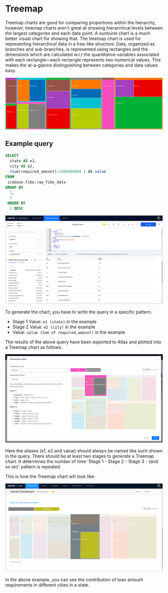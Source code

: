 # Treemap

Treemap charts are good for comparing proportions within the hierarchy, however, treemap charts aren't great at showing hierarchical levels between the largest categories and each data point. A sunburst chart is a much better visual chart for showing that. The treemap chart is used for representing hierarchical data in a tree-like structure. Data, organized as branches and sub-branches, is represented using rectangles and the dimensions which are calculated w.r.t the quantitative variables associated with each rectangle—each rectangle represents two numerical values. This makes the at-a-glance distinguishing between categories and data values easy.

![Image](./images/atlas-tree-map-table-vis1.png)

## Example query

```sql
SELECT
  state AS e1,
  city AS e2,
  (sum(required_amount)/1000000000 ) AS value
FROM
 icebase.fibo.raw_fibo_data 
GROUP BY
  1,
  2
 ORDER BY
  3 DESC
```
![Image](./images/atlas-tree-wb.png)

To generate the chart, you have to write the query in a specific pattern.

- Stage 1 Value: `e1 (state)` in the example
- Stage 2 Value: `e2 (city)` in the example
- Value: `value (Sum of required_amount)` in the example

The results of the above query have been exported to Atlas and plotted into a Treemap chart as follows.

![Image](./images/atlas-tree-editing.png)

Here the aliases (e1, e2 and value) should always be named like such shown in the query. There should be at least two stages to generate a Treemap chart. It determines the number of time 'Stage 1 - Stage 2 - Stage 3 - (and so on)' pattern is repeated. 

This is how the Treemap chart will look like:

![Image](./images/atlas-tree-db.png)

In the above example, you can see the contribution of loan amount requirements in different cities in a state. 


